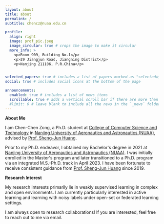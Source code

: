 ```yaml
---
layout: about
title: about
permalink: /
subtitle: chencz@nuaa.edu.cn

profile:
  align: right
  image: prof_pic.jpeg
  image_circular: true # crops the image to make it circular
  more_info: >
    <p>Room 909, Building No.1</p>
    <p>29 Jiangjun Road, Jiangning District</p>
    <p>Nanjing 211106, P.R.China</p>


selected_papers: true # includes a list of papers marked as "selected={true}"
social: true # includes social icons at the bottom of the page

announcements:
  enabled: true # includes a list of news items
  scrollable: true # adds a vertical scroll bar if there are more than 3 news items
  #limit: 6 # leave blank to include all the news in the `_news` folder
---
```


<!-- Write your biography here. Tell the world about yourself. Link to your favorite [subreddit](http://reddit.com). You can put a picture in, too. The code is already in, just name your picture `prof_pic.jpg` and put it in the `img/` folder.

Put your address / P.O. box / other info right below your picture. You can also disable any of these elements by editing `profile` property of the YAML header of your `_pages/about.md`. Edit `_bibliography/papers.bib` and Jekyll will render your [publications page](/al-folio/publications/) automatically.

Link to your social media connections, too. This theme is set up to use [Font Awesome icons](https://fontawesome.com/) and [Academicons](https://jpswalsh.github.io/academicons/), like the ones below. Add your Facebook, Twitter, LinkedIn, Google Scholar, or just disable all of them. -->

<!-- <span style="color: blue;">**About Me**</span> -->
<span>**About Me**</span>

I am Chen-Chen Zong, a Ph.D. student at [College of Computer Science and Technology](https://cs.nuaa.edu.cn/) in [Nanjing University of Aeronautics and Astronautics (NUAA)](https://www.nuaa.edu.cn/), advised by [Prof. Sheng-Jun Huang](https://parnec.nuaa.edu.cn/huangsj/). 

Prior to my Ph.D. endeavor, I obtained my Bachelor's degree in 2021 at [Nanjing University of Aeronautics and Astronautics (NUAA)](https://www.nuaa.edu.cn/). I was initially enrolled in the Master's program and later transitioned to a Ph.D. program via an integrated M.S.-Ph.D. track in April 2023. I have been fortunate to receive consistent guidance from [Prof. Sheng-Jun Huang](https://parnec.nuaa.edu.cn/huangsj/) since 2019.


<!-- <span style="color: blue;">**Research Interest**</span> -->
<span>**Research Interest**</span>

My research interests primarily lie in weakly supervised learning in complex and open environments. I am currently particularly interested in active learning and learning with noisy labels under open-set or federated learning settings.

I am always open to research collaborations! If you are interested, feel free to reach out to me via email.
